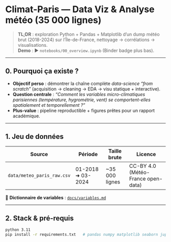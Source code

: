 # Climat-Paris — Data Viz & Analyse météo (35 000 lignes)

> **TL;DR** : exploration Python + Pandas + Matplotlib d’un dump météo brut (2018-2024) sur l’Île-de-France, nettoyage → corrélations → visualisations.  
> **Demo** : ▶️ `notebooks/00_overview.ipynb` (Binder badge plus bas).

---

## 0. Pourquoi ça existe ?

- **Objectif perso** : démontrer la chaîne complète _data-science “from scratch”_ (acquisition → cleaning → EDA → visu statique + interactive).
- **Question centrale** : _“Comment les variables micro-climatiques parisiennes (température, hygrométrie, vent) se comportent-elles spatialement et temporellement ?”_
- **Plus-value** : pipeline reproductible + figures prêtes pour un rapport académique.

---

## 1. Jeu de données

| Source | Période | Taille brute | Licence |
|--------|---------|--------------|---------|
| `data/meteo_paris_raw.csv` | 01-2018 ➜ 03-2024 | ~35 000 lignes | CC-BY 4.0 (Météo-France open-data) |

📄 **Dictionnaire de variables** : [`docs/variables.md`](docs/variables.md)

---

## 2. Stack & pré-requis

```bash
python 3.11
pip install -r requirements.txt   # pandas numpy matplotlib seaborn jupyter ...
